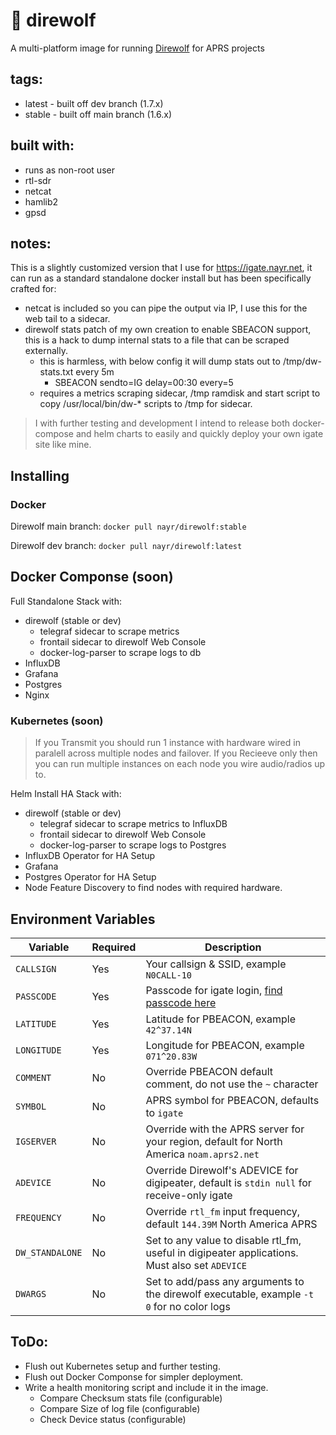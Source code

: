 # 📡 direwolf
A multi-platform image for running [Direwolf] for APRS projects

## tags:
 - latest - built off dev branch (1.7.x)
 - stable - built off main branch (1.6.x)

## built with:
 - runs as non-root user
 - rtl-sdr
 - netcat
 - hamlib2
 - gpsd

## notes:
This is a slightly customized version that I use for https://igate.nayr.net, it can run as a standard standalone docker install but has been specifically crafted for:
 - netcat is included so you can pipe the output via IP, I use this for the web tail to a sidecar.
 - direwolf stats patch of my own creation to enable SBEACON support, this is a hack to dump internal stats to a file that can be scraped externally.
   - this is harmless, with below config it will dump stats out to /tmp/dw-stats.txt every 5m
     - SBEACON	sendto=IG delay=00:30 every=5
   - requires a metrics scraping sidecar, /tmp ramdisk and start script to copy /usr/local/bin/dw-* scripts to /tmp for sidecar.

> I with further testing and development I intend to release both docker-compose and helm charts to easily and quickly deploy your own igate site like mine.

## Installing
### Docker
Direwolf main branch:
`docker pull nayr/direwolf:stable`

Direwolf dev branch:
`docker pull nayr/direwolf:latest`

## Docker Componse (soon)
 Full Standalone Stack with:
 - direwolf (stable or dev)
   - telegraf sidecar to scrape metrics
   - frontail sidecar to direwolf Web Console
   - docker-log-parser to scrape logs to db
 - InfluxDB
 - Grafana
 - Postgres
 - Nginx

### Kubernetes (soon)
> If you Transmit you should run 1 instance with hardware wired in paralell across multiple nodes and failover.
> If you Recieeve only then you can run multiple instances on each node you wire audio/radios up to.

 Helm Install HA Stack  with:
 - direwolf (stable or dev)
   - telegraf sidecar to scrape metrics to InfluxDB
   - frontail sidecar to direwolf Web Console
   - docker-log-parser to scrape logs to Postgres
 - InfluxDB Operator for HA Setup
 - Grafana
 - Postgres Operator for HA Setup
 - Node Feature Discovery to find nodes with required hardware.

## Environment Variables

| Variable    | Required | Description |
|-------------|-----------|-------------|
| `CALLSIGN`  | Yes | Your callsign & SSID, example `N0CALL-10` |
| `PASSCODE`  | Yes | Passcode for igate login, [find passcode here] |
| `LATITUDE`  | Yes | Latitude for PBEACON, example `42^37.14N` |
| `LONGITUDE` | Yes | Longitude for PBEACON, example `071^20.83W` |
| `COMMENT`   | No  | Override PBEACON default comment, do not use the `~` character |
| `SYMBOL`    | No  | APRS symbol for PBEACON, defaults to `igate` |
| `IGSERVER`  | No  | Override with the APRS server for your region, default for North America `noam.aprs2.net` |
| `ADEVICE`   | No  | Override Direwolf's ADEVICE for digipeater, default is `stdin null` for receive-only igate |
| `FREQUENCY` | No  | Override `rtl_fm` input frequency, default `144.39M` North America APRS |
| `DW_STANDALONE` | No | Set to any value to disable rtl_fm, useful in digipeater applications. Must also set `ADEVICE` |
| `DWARGS` | No | Set to add/pass any arguments to the direwolf executable, example `-t 0` for no color logs |

## ToDo:
 - Flush out Kubernetes setup and further testing.
 - Flush out Docker Componse for simpler deployment.
 - Write a health monitoring script and include it in the image.
   - Compare Checksum stats file (configurable)
   - Compare Size of log file (configurable)
   - Check Device status (configurable)

[Direwolf]: https://github.com/wb2osz/direwolf
[find passcode here]: https://w2b.ro/tools/aprs-passcode/
[k3s]: https://k3s.io
[rancher]: https://rancher.com/
